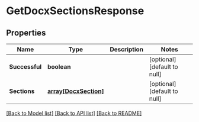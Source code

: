 # GetDocxSectionsResponse

## Properties
Name | Type | Description | Notes
------------ | ------------- | ------------- | -------------
**Successful** | **boolean** |  | [optional] [default to null]
**Sections** | [**array[DocxSection]**](DocxSection.md) |  | [optional] [default to null]

[[Back to Model list]](../README.md#documentation-for-models) [[Back to API list]](../README.md#documentation-for-api-endpoints) [[Back to README]](../README.md)


